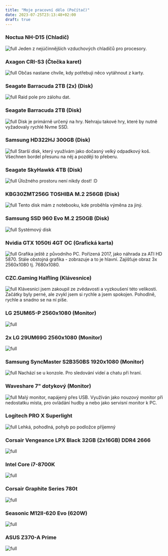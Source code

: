 ```yaml
---
title: "Moje pracovní dělo (Počítač)"
date: 2023-07-25T23:13:48+02:00
draft: true
---
```


### Noctua NH-D15 (Chladič)
![full](1.jpg)
Jeden z nejúčinnějších vzduchových chladíčů pro procesory.

### Axagon CRI-S3 (Čtečka karet)
![full](2.jpg)
Občas nastane chvíle, kdy potřebuji něco vytáhnout z karty.

### Seagate Barracuda 2TB (2x) (Disk)
![full](3.jpg)
Raid pole pro zálohu dat.

### Seagate Barracuda 2TB (Disk)
![full](4.jpg)
Disk je primárně určený na hry. Nehraju takové hry, které by nutně vyžadovaly rychlé Nvme SSD.

### Samsung HD322HJ 300GB (Disk)
![full](5.jpg)
Starší disk, který využívám jako dočasný velký odpadkový koš. Všechnen bordel přesunu na něj a později to přeberu.

### Seagate SkyHawkk 4TB (Disk)
![full](20.jpg)
Úložného prostoru není nikdy dost! :D

### KBG30ZMT256G TOSHIBA M.2 256GB (Disk)
![full](6.jpg)
Tento disk mám z notebooku, kde proběhla výměna za jiný.

### Samsung SSD 960 Evo M.2 250GB (Disk)
![full](7.jpg)
Systémový disk

### Nvidia GTX 1050ti 4GT OC (Grafická karta)
![full](8.jpg)
Grafika ještě z původního PC. Pořízená 2017, jako náhrada za ATI HD 5870. Stále obstojná grafika - zobrazuje a to je hlavní. Zajišťuje obraz 3x 2560x1080 tj. 7680x1080.

### CZC.Gaming Halfling (Klávesnice)
![full](9.jpg)
Klávesnici jsem zakoupil ze zvědavosti a vyzkoušení této velikosti. Začátky byly perné, ale zvykl jsem si rychle a jsem spokojen. Pohodlně, rychle a snadno se na ní píše.

### LG 25UM65-P 2560x1080 (Monitor)
![full](10.jpg)

### 2x LG 29UM69G 2560x1080 (Monitor)
![full](11.jpg)

### Samsung SyncMaster S2B350BS 1920x1080 (Monitor)
![full](12.jpg)
Nachází se u konzole. Pro sledování videí a chatu při hraní.

### Waveshare 7" dotykový (Monitor)
![full](13.jpg)
Malý monitor, napájený přes USB. Využíván jako nouzový monitor při nedostatku místa, pro ovládání hudby a nebo jako servisní monitor k PC.

### Logitech PRO X Superlight
![full](14.jpg)
Lehká, pohodlná, pohyb po podložce příjemný

### Corsair Vengeance LPX Black 32GB (2x16GB) DDR4 2666
![full](15.jpg)

### Intel Core i7-8700K
![full](16.jpg)

### Corsair Graphite Series 780t
![full](17.jpg)

### Seasonic M12II-620 Evo (620W)
![full](18.jpg)

### ASUS Z370-A Prime
![full](19.jpg)